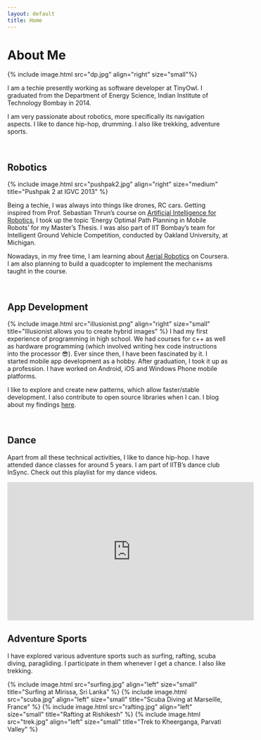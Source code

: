 ```yaml
---
layout: default
title: Home
---
```


# About Me

{% include image.html src="dp.jpg" align="right" size="small"%}

I am a techie presently working as software developer at TinyOwl. I graduated from the Department of Energy Science, Indian Institute of Technology Bombay in 2014.

I am very passionate about robotics, more specifically its navigation aspects. I like to dance hip-hop, drumming. I also like trekking, adventure sports.

<br/>

## Robotics

{% include image.html src="pushpak2.jpg" align="right" size="medium" title="Pushpak 2 at IGVC 2013" %}

Being a techie, I was always into things like drones, RC cars. Getting inspired from Prof. Sebastian Thrun’s course on [Artificial Intelligence for Robotics](https://www.udacity.com/course/artificial-intelligence-for-robotics--cs373), I took up the topic ‘Energy Optimal Path Planning in Mobile Robots’ for my Master’s Thesis. I was also part of IIT Bombay’s team for Intelligent Ground Vehicle Competition, conducted by Oakland University, at Michigan.

Nowadays, in my free time, I am learning about [Aerial Robotics](https://www.coursera.org/learn/robotics-flight/) on Coursera. I am also planning to build a quadcopter to implement the mechanisms taught in the course.

<br/>

## App Development
{% include image.html src="illusionist.png" align="right" size="small" title="Illusionist allows you to create hybrid images" %}
I had my first experience of programming in high school. We had courses for c++ as well as hardware programming (which involved writing hex code instructions into the processor 😎). Ever since then, I have been fascinated by it. I started mobile app development as a hobby. After graduation, I took it up as a profession. I have worked on Android, iOS and Windows Phone mobile platforms.

I like to explore and create new patterns, which allow faster/stable development. I also contribute to open source libraries when I can. I blog about my findings [here](/blog).

<br/>

## Dance
Apart from all these technical activities, I like to dance hip-hop. I have attended dance classes for around 5 years. I am part of IITB’s dance club InSync. Check out this playlist for my dance videos.

<iframe width="560" height="315" src="https://www.youtube.com/embed/9DY8VI0hKl8?list=PLah3XX042DX6iQ3rohiRKG7n3rRPS9Ay_" frameborder="0" allowfullscreen></iframe>

<br/>

## Adventure Sports

I have explored various adventure sports such as surfing, rafting, scuba diving, paragliding. I participate in them whenever I get a chance. I also like trekking.

{% include image.html src="surfing.jpg" align="left" size="small" title="Surfing at Mirissa, Sri Lanka" %}
{% include image.html src="scuba.jpg" align="left" size="small" title="Scuba Diving at Marseille, France" %}
{% include image.html src="rafting.jpg" align="left" size="small" title="Rafting at Rishikesh" %}
{% include image.html src="trek.jpg" align="left" size="small" title="Trek to Kheerganga, Parvati Valley" %}
